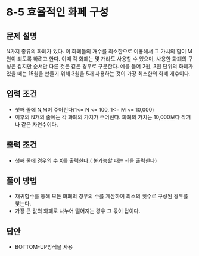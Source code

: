 # 8-5 효율적인 화폐 구성
## 문제 설명
N가지 종류의 화폐가 있다. 이 화폐들의 개수를 최소한으로 이용해서 그 가치의 합이 M원이 되도록 하려고 한다. 이때 각 화폐는 몇 개라도 사용할 수 있으며, 사용한 화폐의 구성은 같지만 순서만 다른 것은 같은 경우로 구분한다. 예를 들어 2원, 3원 단위의 화폐가 있을 때는 15원을 만들기 위해 3원을 5개 사용하는 것이 가장 최소한의 화폐 개수이다.
## 입력 조건
- 첫째 줄에 N,M이 주어진다(1<= N <= 100, 1<= M <= 10,000)
- 이후의 N개의 줄에는 각 화폐의 가치가 주어진다. 화폐의 가치는 10,000보다 작거나 같은 자연수이다.
## 출력 조건
- 첫째 줄에 경우의 수 X를 출력한다.( 불가능할 때는 -1을 출력한다)
## 풀이 방법
- 재귀함수를 통해 모든 화폐의 경우의 수를 계산하여 최소의 횟수로 구성된 경우를 찾는다.
- 가장 큰 값의 화폐로 나누어 떨어지는 경우 그 몫이 답이다.
## 답안
- BOTTOM-UP방식을 사용
